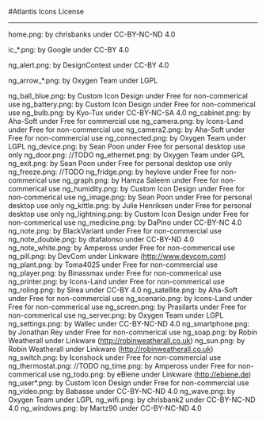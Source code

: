 #Atlantis
Icons License
***

home.png:           by chrisbanks under CC-BY-NC-ND 4.0

ic_*.png:           by Google under CC-BY 4.0

ng_alert.png:       by DesignContest under CC-BY 4.0

ng_arrow_*.png:     by Oxygen Team under LGPL

ng_ball_blue.png:   by Custom Icon Design under Free for non-commerical use
ng_battery.png:     by Custom Icon Design under Free for non-commerical use
ng_bulb.png:        by Kyo-Tux under CC-BY-NC-SA 4.0
ng_cabinet.png:     by Aha-Soft under Free for commercial use
ng_camera.png:      by Icons-Land under Free for non-commercial use
ng_camera2.png:     by Aha-Soft under Free for non-commercial use
ng_connected.png:   by Oxygen Team under LGPL
ng_device.png:      by Sean Poon under Free for personal desktop use only
ng_door.png:        //TODO
ng_ethernet.png:    by Oxygen Team under GPL
ng_exit.png:        by Sean Poon under Free for personal desktop use only
ng_freeze.png:      //TODO
ng_fridge.png:      by heylove under Free for non-commerical use
ng_graph.png:       by Hamza Saleem under Free for non-commerical use
ng_humidity.png:    by Custom Icon Design under Free for non-commerical use
ng_image.png:       by Sean Poon under Free for personal desktop use only
ng_kittle.png:      by Julie Henriksen under Free for personal desktop use only
ng_lightning.png:   by Custom Icon Design under Free for non-commerical use
ng_medicine.png:    by DaPino under CC-BY-NC 4.0
ng_note.png:        by BlackVariant under Free for non-commercial use
ng_note_double.png: by dtafalonso under CC-BY-ND 4.0
ng_note_white.png:  by Ampeross under Free for non-commerical use
ng_pill.png:        by DevCom under Linkware (http://www.devcom.com)
ng_plant.png:       by Toma4025 under Free for non-commercial use
ng_player.png:      by Binassmax under Free for non-commerical use
ng_printer.png:     by Icons-Land under Free for non-commerical use
ng_roling.png:      by Sirea under CC-BY 4.0
ng_satellite.png:   by Aha-Soft under Free for non-commercial use
ng_scenario.png:    by Icons-Land under Free for non-commerical use
ng_screen.png:      by Prasilarts under Free for non-commerical use
ng_server.png:      by Oxygen Team under LGPL
ng_settings.png:    by Wallec under CC-BY-NC-ND 4.0
ng_smartphone.png:  by Jonathan Rey under Free for non-commerical use
ng_soap.png:        by Robin Weatherall under Linkware (http://robinweatherall.co.uk)
ng_sun.png:         by Robin Weatherall under Linkware (http://robinweatherall.co.uk)
ng_switch.png:      by Iconshock under Free for non-commercial use
ng_thermostat.png:  //TODO
ng_time.png:        by Ampeross under Free for non-commerical use
ng_todo.png:        by eBiene under Linkware (http://ebiene.de)
ng_user*.png:       by Custom Icon Design under Free for non-commercial use
ng_video.png:       by Babasse under CC-BY-NC-ND 4.0
ng_wave.png:        by Oxygen Team under LGPL
ng_wifi.png:        by chrisbank2 under CC-BY-NC-ND 4.0
ng_windows.png:     by Martz90 under CC-BY-NC-ND 4.0